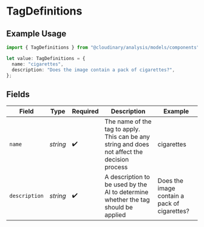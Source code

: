 # TagDefinitions

## Example Usage

```typescript
import { TagDefinitions } from "@cloudinary/analysis/models/components";

let value: TagDefinitions = {
  name: "cigarettes",
  description: "Does the image contain a pack of cigarettes?",
};
```

## Fields

| Field                                                                                         | Type                                                                                          | Required                                                                                      | Description                                                                                   | Example                                                                                       |
| --------------------------------------------------------------------------------------------- | --------------------------------------------------------------------------------------------- | --------------------------------------------------------------------------------------------- | --------------------------------------------------------------------------------------------- | --------------------------------------------------------------------------------------------- |
| `name`                                                                                        | *string*                                                                                      | :heavy_check_mark:                                                                            | The name of the tag to apply. This can be any string and does not affect the decision process | cigarettes                                                                                    |
| `description`                                                                                 | *string*                                                                                      | :heavy_check_mark:                                                                            | A description to be used by the AI to determine whether the tag should be applied             | Does the image contain a pack of cigarettes?                                                  |